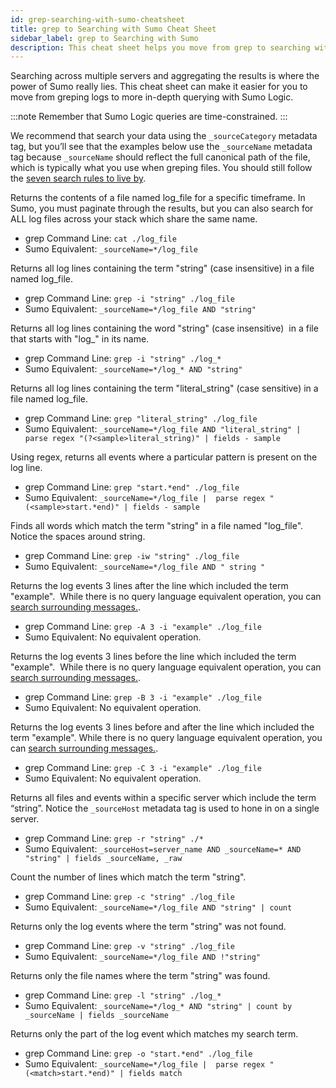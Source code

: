 ```yaml
---
id: grep-searching-with-sumo-cheatsheet
title: grep to Searching with Sumo Cheat Sheet
sidebar_label: grep to Searching with Sumo
description: This cheat sheet helps you move from grep to searching with Sumo.
---
```


Searching across multiple servers and aggregating the results is where the power of Sumo really lies. This cheat sheet can make it easier for you to move from greping logs to more in-depth querying with Sumo Logic.

:::note
Remember that Sumo Logic queries are time-constrained.
:::

We recommend that search your data using the `_sourceCategory` metadata tag, but you’ll see that the examples below use the `_sourceName` metadata tag because `_sourceName` should reflect the full canonical path of the file, which is typically what you use when greping files. You should still follow the [seven search rules to live by](../get-started-with-search/build-search/best-practices-search.md).

Returns the contents of a file named log_file for a specific timeframe. In Sumo, you must paginate through the results, but you can also search for ALL log files across your stack which share the same name.
* grep Command Line: `cat ./log_file`
* Sumo Equivalent: `_sourceName=*/log_file`

Returns all log lines containing the term "string" (case insensitive) in a file named log_file.
* grep Command Line: `grep -i "string" ./log_file`
* Sumo Equivalent: `_sourceName=*/log_file AND "string"`

Returns all log lines containing the word "string" (case insensitive)  in a file that starts with "log\_" in its name.
* grep Command Line: `grep -i "string" ./log_*`
* Sumo Equivalent: `_sourceName=*/log_* AND "string"`

Returns all log lines containing the term "literal_string" (case sensitive) in a file named log_file.
* grep Command Line: `grep "literal_string" ./log_file`
* Sumo Equivalent: `_sourceName=*/log_file AND "literal_string" |  parse regex "(?<sample>literal_string)" | fields - sample`

Using regex, returns all events where a particular pattern is present on the log line.
* grep Command Line: `grep "start.*end" ./log_file`
* Sumo Equivalent: `_sourceName=*/log_file |  parse regex "(<sample>start.*end)" | fields - sample`

Finds all words which match the term "string" in a file named "log_file". Notice the spaces around string.
* grep Command Line: `grep -iw "string" ./log_file`
* Sumo Equivalent: `_sourceName=*/log_file AND " string "`

Returns the log events 3 lines after the line which included the term "example".  While there is no query language equivalent operation, you can [search surrounding messages.](../get-started-with-search/search-basics/search-surrounding-messages.md).
* grep Command Line: `grep -A 3 -i "example" ./log_file`
* Sumo Equivalent: No equivalent operation.

Returns the log events 3 lines before the line which included the term "example".  While there is no query language equivalent operation, you can [search surrounding messages.](../get-started-with-search/search-basics/search-surrounding-messages.md).
* grep Command Line: `grep -B 3 -i "example" ./log_file`
* Sumo Equivalent: No equivalent operation.

Returns the log events 3 lines before and after the line which included the term "example". While there is no query language equivalent operation, you can [search surrounding messages.](../get-started-with-search/search-basics/search-surrounding-messages.md).
* grep Command Line: `grep -C 3 -i "example" ./log_file`
* Sumo Equivalent: No equivalent operation.

Returns all files and events within a specific server which include the term “string”. Notice the `_sourceHost` metadata tag is used to hone in on a single server.
* grep Command Line: `grep -r "string" ./*`
* Sumo Equivalent: `_sourceHost=server_name AND _sourceName=* AND "string" | fields _sourceName, _raw`

Count the number of lines which match the term "string".
* grep Command Line: `grep -c "string" ./log_file`
* Sumo Equivalent: `_sourceName=*/log_file AND "string" | count`

Returns only the log events where the term "string" was not found.
* grep Command Line: `grep -v "string" ./log_file`
* Sumo Equivalent: `_sourceName=*/log_file AND !"string"`

Returns only the file names where the term "string" was found.
* grep Command Line: `grep -l "string" ./log_*`
* Sumo Equivalent: `_sourceName=*/log_* AND "string" | count by _sourceName | fields _sourceName`

Returns only the part of the log event which matches my search term.
* grep Command Line: `grep -o "start.*end" ./log_file`
* Sumo Equivalent: `_sourceName=*/log_file |  parse regex "(<match>start.*end)" | fields match`
